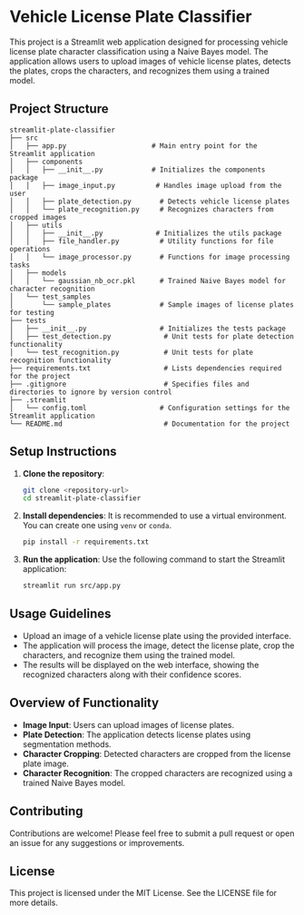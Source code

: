 # Vehicle License Plate Classifier

This project is a Streamlit web application designed for processing vehicle license plate character classification using a Naive Bayes model. The application allows users to upload images of vehicle license plates, detects the plates, crops the characters, and recognizes them using a trained model.

## Project Structure

```
streamlit-plate-classifier
├── src
│   ├── app.py                     # Main entry point for the Streamlit application
│   ├── components
│   │   ├── __init__.py            # Initializes the components package
│   │   ├── image_input.py          # Handles image upload from the user
│   │   ├── plate_detection.py       # Detects vehicle license plates
│   │   └── plate_recognition.py     # Recognizes characters from cropped images
│   ├── utils
│   │   ├── __init__.py             # Initializes the utils package
│   │   ├── file_handler.py          # Utility functions for file operations
│   │   └── image_processor.py       # Functions for image processing tasks
│   ├── models
│   │   └── gaussian_nb_ocr.pkl      # Trained Naive Bayes model for character recognition
│   └── test_samples
│       └── sample_plates            # Sample images of license plates for testing
├── tests
│   ├── __init__.py                  # Initializes the tests package
│   ├── test_detection.py             # Unit tests for plate detection functionality
│   └── test_recognition.py           # Unit tests for plate recognition functionality
├── requirements.txt                  # Lists dependencies required for the project
├── .gitignore                        # Specifies files and directories to ignore by version control
├── .streamlit
│   └── config.toml                  # Configuration settings for the Streamlit application
└── README.md                         # Documentation for the project
```

## Setup Instructions

1. **Clone the repository**:
   ```bash
   git clone <repository-url>
   cd streamlit-plate-classifier
   ```

2. **Install dependencies**:
   It is recommended to use a virtual environment. You can create one using `venv` or `conda`.
   ```bash
   pip install -r requirements.txt
   ```

3. **Run the application**:
   Use the following command to start the Streamlit application:
   ```bash
   streamlit run src/app.py
   ```

## Usage Guidelines

- Upload an image of a vehicle license plate using the provided interface.
- The application will process the image, detect the license plate, crop the characters, and recognize them using the trained model.
- The results will be displayed on the web interface, showing the recognized characters along with their confidence scores.

## Overview of Functionality

- **Image Input**: Users can upload images of license plates.
- **Plate Detection**: The application detects license plates using segmentation methods.
- **Character Cropping**: Detected characters are cropped from the license plate image.
- **Character Recognition**: The cropped characters are recognized using a trained Naive Bayes model.

## Contributing

Contributions are welcome! Please feel free to submit a pull request or open an issue for any suggestions or improvements.

## License

This project is licensed under the MIT License. See the LICENSE file for more details.